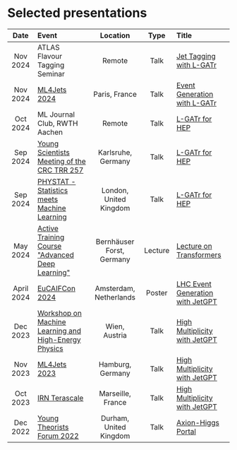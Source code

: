 # Selected presentations

| Date | Event | Location | Type | Title |
| :---: | :--- | :---: | :---: | :--- |
| Nov 2024 | ATLAS Flavour Tagging Seminar | Remote | Talk | [Jet Tagging with L-GATr](2024/atlasftag_lgatr_2024.pdf) |
| Nov 2024 | [ML4Jets 2024](https://indico.cern.ch/event/1386125/) | Paris, France | Talk | [Event Generation with L-GATr](2024/ml4jets_lgatr_2024.pdf) |
| Oct 2024 | ML Journal Club, RWTH Aachen | Remote | Talk | [L-GATr for HEP](2024/aachen_lgatr_2024.pdf) |
| Sep 2024 | [Young Scientists Meeting of the CRC TRR 257](https://indico.scc.kit.edu/event/4479/) | Karlsruhe, Germany | Talk | [L-GATr for HEP](2024/crcys_lgatr_2024.pdf) |
| Sep 2024 | [PHYSTAT - Statistics meets Machine Learning](https://indico.cern.ch/event/1407421/) | London, United Kingdom | Talk | [L-GATr for HEP](2024/phystat_lgatr_2024.pdf) |
| May 2024 | [Active Training Course "Advanced Deep Learning"](https://indico.desy.de/event/40560/) | Bernhäuser Forst, Germany | Lecture | [Lecture on Transformers](2024/erum_lecture_2024.pdf) |
| April 2024 | [EuCAIFCon 2024](https://indico.nikhef.nl/event/4875/) | Amsterdam, Netherlands | Poster | [LHC Event Generation with JetGPT](2024/eucaifcon_jetgpt_2024.pdf) |
| Dec 2023 | [Workshop on Machine Learning and High-Energy Physics](https://indico.cern.ch/event/1311972/) | Wien, Austria | Talk | [High Multiplicity with JetGPT](2023/gluehwien_jetgpt_2023.pdf) |
| Nov 2023 | [ML4Jets 2023](https://indico.cern.ch/event/1253794/) | Hamburg, Germany | Talk |  [High Multiplicity with JetGPT](2023/ml4jets_jetgpt_2023.pdf) |
| Oct 2023 | [IRN Terascale](https://indico.in2p3.fr/event/30546/) | Marseille, France |  Talk | [High Multiplicity with JetGPT](2023/terascale_jetgpt_2023.pdf) |
| Dec 2022 | [Young Theorists Forum 2022](https://conference.ippp.dur.ac.uk/event/1141/) | Durham, United Kingdom | Talk | [Axion-Higgs Portal](2022/ytf_axionhiggs_2022.pdf) |